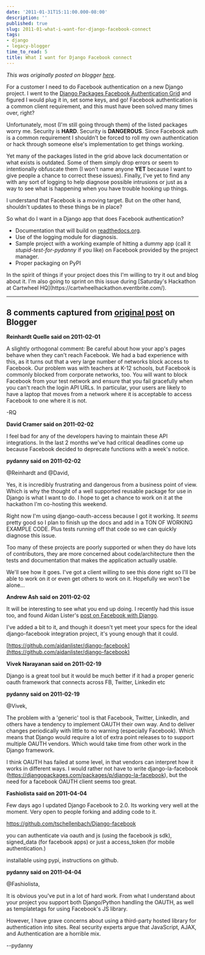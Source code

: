 ```yaml
---
date: '2011-01-31T15:11:00.000-08:00'
description: ''
published: true
slug: 2011-01-what-i-want-for-django-facebook-connect
tags:
- django
- legacy-blogger
time_to_read: 5
title: What I want for Django Facebook connect
---
```


*This was originally posted on blogger [here](https://pydanny.blogspot.com/2011/01/what-i-want-for-django-facebook-connect.html)*.

For a customer I need to do Facebook authentication on a new Django project. I went to the [Django Packages Facebook Authentication Grid](https://www.djangopackages.com/grids/g/facebook-authentication/) and figured I would plug it in, set some keys, and go! Facebook authentication is a common client requirement, and this must have been solved many times over, right?

Unfortunately, most (I'm still going through them) of the listed packages worry me. Security is <b>HARD</b>. Security is <b>DANGEROUS</b>. Since Facebook auth is a common requirement I shouldn't be forced to roll my own authentication or hack through someone else's implementation to get things working.

Yet many of the packages listed in the grid above lack documentation or what exists is outdated. Some of them simply drop errors or seem to intentionally obfuscate them (I won't name anyone <b>YET</b> because I want to give people a chance to correct these issues). Finally, I've yet to find any with any sort of logging to help diagnose possible intrusions or just as a way to see what is happening when you have trouble hooking up things.

I understand that Facebook is a moving target. But on the other hand, shouldn't updates to these things be in place?

So what do I want in a Django app that does Facebook authentication?


- Documentation that will build on [readthedocs.org](https://readthedocs.org/).
- Use of the logging module for diagnosis.
- Sample project with a working example of hitting a dummy app (call it <i>stupid-test-for-pydanny</i> if you like) on Facebook provided by the project manager.
- Proper packaging on PyPI

<div>In the spirit of things if your project does this I'm willing to try it out and blog about it. I'm also going to sprint on this issue during [Saturday's Hackathon at Cartwheel HQ](https://cartwheelhackathon.eventbrite.com/).</div>

---

## 8 comments captured from [original post](https://pydanny.blogspot.com/2011/01/what-i-want-for-django-facebook-connect.html) on Blogger

**Reinhardt Quelle said on 2011-02-01**

A slightly orthogonal comment: Be careful about how your app's pages behave when they can't reach Facebook.
We had a bad experience with this, as it turns out that a very large number of networks block access to Facebook. 
Our problem was with teachers at K-12 schools, but  Facebook is commonly blocked from corporate networks, too.
You will want to block Facebook from your test network and ensure that you fail gracefully when you can't reach the login API URLs.  In particular, your users are likely to have a laptop that moves from a network where it is acceptable to access Facebook to one where it is not.

-RQ

**David Cramer said on 2011-02-02**

I feel bad for any of the developers having to maintain these API integrations. In the last 2 months we've had critical deadlines come up because Facebook decided to deprecate functions with a week's notice.

**pydanny said on 2011-02-02**

@Reinhardt and @David,

Yes, it is incredibly frustrating and dangerous from a business point of view. Which is why the thought of a well supported reusable package for use in Django is what I want to do. I hope to get a chance to work on it at the hackathon I'm co-hosting this weekend.

Right now I'm using django-oauth-access because I got it working. It *seems* pretty good so I plan to finish up the docs and add in a TON OF WORKING EXAMPLE CODE. Plus tests running off that code so we can quickly diagnose this issue.

Too many of these projects are poorly supported or when they do have lots of contributors, they are more concerned about code/architecture then the tests and documentation that makes the application actually usable.

We'll see how it goes. I've got a client willing to see this done right so I'll be able to work on it or even get others to work on it. Hopefully we won't be alone...

**Andrew Ash said on 2011-02-02**

It will be interesting to see what you end up doing.  I recently had this issue too, and found Aidan Lister's [post on Facebook with Django](https://aidanlister.com/2010/11/better-integration-with-facebook-for-django/).

I've added a bit to it, and though it doesn't yet meet your specs for the ideal django-facebook integration project, it's young enough that it could.

[https://github.com/aidanlister/django-facebook](https://github.com/aidanlister/django-facebook)

**Vivek Narayanan said on 2011-02-19**

Django is a great tool but it would be much better if it had a proper generic oauth framework that connects across FB, Twitter, Linkedin etc

**pydanny said on 2011-02-19**

@Vivek,

The problem with a 'generic' tool is that Facebook, Twitter, LinkedIn, and others have a tendency to implement OAUTH their own way. And to deliver changes periodically with little to no warning (especially Facebook). Which means that Django would require a lot of extra point releases to  to support multiple OAUTH vendors. Which would take time from other work in the Django framework.

I think OAUTH has failed at some level, in that vendors can interpret how it works in different ways. I would rather not have to write django-la-facebook (https://djangopackages.com/packages/p/django-la-facebook), but the need for a facebook OAUTH client seems too great.

**Fashiolista said on 2011-04-04**

Few days ago I updated Django Facebook to 2.0. Its working very well at the moment. Very open to people forking and adding code to it.

https://github.com/tschellenbach/Django-facebook

you can authenticate via oauth and js (using the facebook js sdk), signed_data (for facebook apps) or just a access_token (for mobile authentication.)

installable using pypi, instructions on github.

**pydanny said on 2011-04-04**

@Fashiolista,

It is obvious you've put in a lot of hard work. From what I understand about your project you support both Django/Python handling the OAUTH, as well as templatetags for using Facebook's JS library.

However, I have grave concerns about using a third-party hosted library for authentication into sites. Real security experts argue that  JavaScript, AJAX, and Authentication are a horrible mix.

--pydanny

